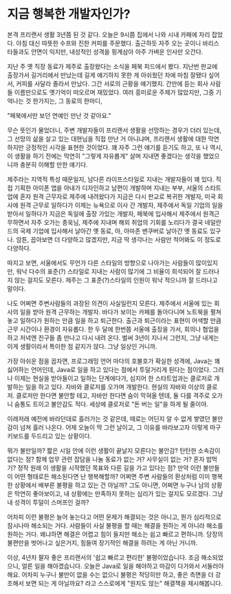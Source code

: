 # 지금 행복한 개발자인가?

본격 프리랜서 생활 3년쯤 된 것 같다. 오늘은 9시쯤 집에서 나와 시내 카페에 자리 잡았다. 아침 대신 따뜻한 수프와 진한 커피를 주문했다. 출근하듯 자주 오는 곳이니 바리스타들과도 안면이 익지만, 내성적인 성격을 핑계삼아 아주 가벼운 인사만 오간다.

지난 주 옛 직장 동료가 제주로 출장왔다는 소식을 페북 피드에서 봤다. 지난번 판교에 출장가서 길거리에서 만났는데 길게 얘기하지 못한 게 아쉬웠던 차에 마침 잘됐다 싶어서, 커피를 사달라 졸라서 만났다. 그간 서로의 근황을 얘기했지. 간만에 듣는 회사 사람들 이름만으로도 옛기억이 떠오르며 재밌었다. 여러 흥미로운 주제가 많았지만, 그중 기억나는 것 한가지는, 그 동료의 한마디,

"페북에서만 보던 연예인 만난 것 같아요."

무슨 뜻인가 물었더니, 주변 개발자들이 프리랜서 생활을 선망하는 경우가 더러 있는데, 그 선망의 삶을 살고 있는 대현님을 직접 만난 거 아니냐며, 프리랜서 생활에 대한 막연하지만 긍정적인 시각을 표현한 것이었다. 꽤 자주 그런 얘기를 듣기도 하고, 또 나 역시, 이 생활을 하기 전에는 막연히 "그렇게 자유롭게" 살며 지내면 좋겠다는 생각을 했었으니까 충분히 이해할 만한 얘기다.

제주라는 지역적 특성 때문일지, 남다른 라이프스타일로 지내는 개발자들이 꽤 있다. 직접 기획한 아이폰 앱을 아내가 디자인하고 남편이 개발하며 지내는 부부, 서울의 스타트업에 혼자 원격 근무자로 제주에 내려왔다가 지금은 다시 판교로 복귀한 개발자, 미국 회사에 원격 근무로 일하다가 이제는 뉴욕으로 이사 간 개발자, 제주에서 독일 기업의 일을 받아서 일하다가 지금은 독일에 출장 가있는 개발자, 페북에 입사해서 제주에서 원격근무하면서 자주 오가는 종욱님, 제주에 지내며 해외 취업의 기회를 노리다가 결국 네덜란드의 국제 기업에 입사해서 날아간 옛 동료, 아, 아마존 밴쿠버로 날아간 옛 동료도 있구나. 암튼, 꼽아보면 더 다양하고 많겠지만, 지금 딱 생각나는 사람만 적어봐도 이 정도로 다양하다.

따지고 보면, 서울에서도 무언가 다른 스타일의 방향으로 나아가는 사람들이 많이있지만, 워낙 다수의 표준(?) 스타일로 지내는 사람이 많기에 그 비율이 희석되어 잘 드러나지 않는 걸지도 모른다. 제주는 그 표준(?)스타일의 인원이 워낙 적으니까 잘 드러나고 말이다.

나도 어쩌면 주변사람들의 과장된 의견이 사실일런지 모른다. 제주에서 서울에 있는 회사의 일을 받아 원격 근무하는 개발자. 바다가 보이는 카페를 돌아다니며 노트북을 펼쳐 놓고 일하다가 원하는 만큼 일을 하고 퇴근한다. 출근과 퇴근이라는 표현이 어색할 만큼 근무 시간이나 환경이 자유롭다. 한 두 달에 한번쯤 서울에 출장을 가서, 회의나 협업을 하고 저녁엔 친구들 좀 만나고 다시 내려 온다. 벌써 3년이 지나서 그런지, 그냥 내게는 이게 생활이라서 특이한 점 같지가 않다. 그냥 일상인 거니까.

가장 아쉬운 점을 꼽자면, 프로그래밍 언어 마다의 호불호가 확실한 성격에, Java는 꽤 싫어하는 언어인데, Java로 일을 하고 있다는 점에서 투덜거리게 된다는 점이었다. 그러나 이제는 현실을 받아들이고 일하는 단계에다가, 심지어 한 스타트업과는 클로저로 개발하는 일을 하고 있다. 자바와 클로저를 오가며 개발한다. 현실의 자바와 이상의 클로저. 클로저만 한다면 불안할 테고, 자바만 한다면 숨이 막혀올 텐데, 둘 다를 격주로 오가니 숨통도 트이고 불안감도 적다. 세상에 클로저로 "돈 버는 일"을 하게 될 줄이야.

이래저래 예전에 바라던대로 흘러가는 것 같은데, 때로는 어딘지 알 수 없게 쌓였던 불만감이 넘쳐 흘러 나온다. 어제 오늘이 딱 그런 날이고, 그 이유를 바라보고자 이렇게 마구 키보드를 두드리고 있는 상황이다.

뭐가 불만일까? 짧은 시일 안에 이런 생활이 끝날지 모른다는 불안감? 탄탄한 소속감이 없다는 점? 함께 업무 관련 잡담을 나눌 동료가 없는 거? 사무실이 없는 거? 혼자 밥먹기? 정작 원래 이 생활을 시작했던 목표와 다른 길을 가고 있다는 점? 만약 이런 불만들이 어떤 형태로든 해소된다면 난 행복해할까? 어쩌면 주변 사람들의 환상처럼 이미 행복한 상황에서 배부른 불평을 하고 있는 건 아닐까? 그도 아니면, 어쩌면 누구나 남의 상황은 막연히 좋아보이고, 내 상황에는 만족하지 못하는 심리가 있는 걸지도 모르겠다. 그냥 내 성격이 투덜이 스머프인 걸까?

어차피 이런 불평은 늘어 놓는다고 어떤 문제가 해결되는 것은 아니고, 뭔가 심리적으로 잠시나마 해소되는 거다. 사람들이 사실 불평을 할 때는 해결을 원하는 게 아니라 해소를 원하는 거다. 왜냐하면 해결은 어렵고 힘이 들지만 해소는 쉽고 빠르고 편하니까. 당장의 불편만을 벗어나고 싶은거지, 힘들여 장기적인 해결을 하려는 게 아닌 거니까.

이상, 4년차 팔자 좋은 프리랜서의 '쉽고 빠르고 편리한' 불평이었습니다. 조금 해소되었으니, 얼른 일을 해야겠습니다. 오늘은 Java로 일을 해야하고 마감이 다가와서 서둘러야해요. 어차피 누구나 불만이 없을 수는 없으니 불평은 적당히만 하고, 좋은 측면을 더 강조해서 보면 되는 게 아닐까요? 라고 스스로에게 "원치도 않는" 해결책을 제시해봅니다.

